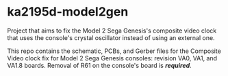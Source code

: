 # ka2195d-model2gen
Project that aims to fix the Model 2 Sega Genesis's composite video clock that uses the console's crystal oscillator instead of using an external one.

This repo contains the schematic, PCBs, and Gerber files for the Composite Video clock fix for Model 2 Sega Genesis consoles: revision VA0, VA1, and VA1.8 boards. Removal of R61 on the console's board is **_required_**.
